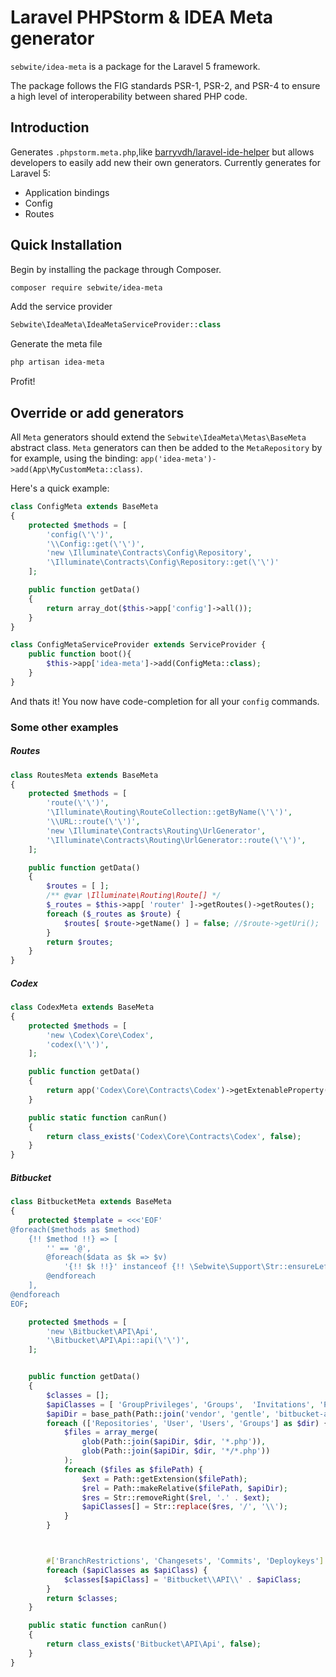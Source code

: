 Laravel PHPStorm & IDEA Meta generator
======================================

`sebwite/idea-meta` is a package for the Laravel 5 framework.

The package follows the FIG standards PSR-1, PSR-2, and PSR-4 to ensure a high level of interoperability between shared PHP code.

Introduction
------------
Generates `.phpstorm.meta.php`,like [barryvdh/laravel-ide-helper](#) but allows developers to easily add new their own generators.
Currently generates for Laravel 5:
- Application bindings
- Config
- Routes

Quick Installation
------------------
Begin by installing the package through Composer.

```bash
composer require sebwite/idea-meta
```

Add the service provider
```php
Sebwite\IdeaMeta\IdeaMetaServiceProvider::class
```

Generate the meta file
```sh
php artisan idea-meta
```

Profit!

Override or add generators
--------------------------

All `Meta` generators should extend the `Sebwite\IdeaMeta\Metas\BaseMeta` abstract class.
`Meta` generators can then be added to the `MetaRepository` by for example, using the binding: `app('idea-meta')->add(App\MyCustomMeta::class)`.
 
Here's a quick example:

```php
class ConfigMeta extends BaseMeta
{
    protected $methods = [
        'config(\'\')',
        '\\Config::get(\'\')',
        'new \Illuminate\Contracts\Config\Repository',
        '\Illuminate\Contracts\Config\Repository::get(\'\')'
    ];

    public function getData()
    {
        return array_dot($this->app['config']->all());
    }
}
```

```php
class ConfigMetaServiceProvider extends ServiceProvider {
    public function boot(){
        $this->app['idea-meta']->add(ConfigMeta::class);
    }
}
```

And thats it! You now have code-completion for all your `config` commands.

### Some other examples

##### Routes

```php
class RoutesMeta extends BaseMeta
{
    protected $methods = [
        'route(\'\')',
        '\Illuminate\Routing\RouteCollection::getByName(\'\')',
        '\\URL::route(\'\')',
        'new \Illuminate\Contracts\Routing\UrlGenerator',
        '\Illuminate\Contracts\Routing\UrlGenerator::route(\'\')',
    ];

    public function getData()
    {
        $routes = [ ];
        /** @var \Illuminate\Routing\Route[] */
        $_routes = $this->app[ 'router' ]->getRoutes()->getRoutes();
        foreach ($_routes as $route) {
            $routes[ $route->getName() ] = false; //$route->getUri();
        }
        return $routes;
    }
}
```

##### Codex

```php
class CodexMeta extends BaseMeta
{
    protected $methods = [
        'new \Codex\Core\Codex',
        'codex(\'\')',
    ];

    public function getData()
    {
        return app('Codex\Core\Contracts\Codex')->getExtenableProperty('extensions');
    }

    public static function canRun()
    {
        return class_exists('Codex\Core\Contracts\Codex', false);
    }
}
```

##### Bitbucket

```php
class BitbucketMeta extends BaseMeta
{
    protected $template = <<<'EOF'
@foreach($methods as $method)
    {!! $method !!} => [
        '' == '@',
        @foreach($data as $k => $v)
            '{!! $k !!}' instanceof {!! \Sebwite\Support\Str::ensureLeft($v, '\\') !!},
        @endforeach
    ],
@endforeach
EOF;

    protected $methods = [
        'new \Bitbucket\API\Api',
        '\Bitbucket\API\Api::api(\'\')',
    ];


    public function getData()
    {
        $classes = [];
        $apiClasses = [ 'GroupPrivileges', 'Groups',  'Invitations', 'Privileges', 'Repositories', 'Teams', 'User', 'Users' ];
        $apiDir = base_path(Path::join('vendor', 'gentle', 'bitbucket-api', 'lib', 'Bitbucket', 'API'));
        foreach (['Repositories', 'User', 'Users', 'Groups'] as $dir) {
            $files = array_merge(
                glob(Path::join($apiDir, $dir, '*.php')),
                glob(Path::join($apiDir, $dir, '*/*.php'))
            );
            foreach ($files as $filePath) {
                $ext = Path::getExtension($filePath);
                $rel = Path::makeRelative($filePath, $apiDir);
                $res = Str::removeRight($rel, '.' . $ext);
                $apiClasses[] = Str::replace($res, '/', '\\');
            }
        }



        #['BranchRestrictions', 'Changesets', 'Commits', 'Deploykeys']
        foreach ($apiClasses as $apiClass) {
            $classes[$apiClass] = 'Bitbucket\\API\\' . $apiClass;
        }
        return $classes;
    }

    public static function canRun()
    {
        return class_exists('Bitbucket\API\Api', false);
    }
}
```
